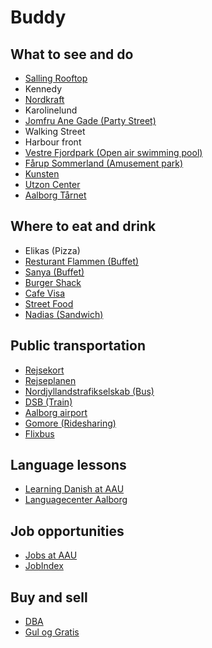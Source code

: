 # Buddy

## What to see and do
* [Salling Rooftop](https://salling.dk/madoplevelser/salling-rooftop-aalborg/)
* Kennedy
* [Nordkraft](https://nordkraft.dk/forside.aspx)
* Karolinelund
* [Jomfru Ane Gade (Party Street)](https://www.visitaalborg.com/ln-int/jomfru-ane-gade-gdk596155)
* Walking Street
* Harbour front
* [Vestre Fjordpark (Open air swimming pool)](https://www.visitaalborg.com/ln-int/vestre-fjordpark-gdk596122)
* [Fårup Sommerland (Amusement park)](https://www.faarupsommerland.dk/en/)
* [Kunsten](https://kunsten.dk/en)
* [Utzon Center](https://utzoncenter.dk/en)
* [Aalborg Tårnet](http://aalborgtaarnet.dk/en/welcome/)

## Where to eat and drink
* Elikas (Pizza)
* [Resturant Flammen (Buffet)](https://www.restaurant-flammen.dk/en/)
* [Sanya (Buffet)](https://restaurantsanya.dk/)
* [Burger Shack](https://burgershack.dk/)
* [Cafe Visa](https://cafevisa.dk/)
* [Street Food](https://www.visitaalborg.com/ln-int/aalborg-street-food-lighthouse-gdk1090004)
* [Nadias (Sandwich)](https://nadias.dk/)

## Public transportation
* [Rejsekort](https://www.rejsekort.dk/?sc_lang=en)
* [Rejseplanen](https://www.rejseplanen.dk/webapp/index.html?language=en_EN)
* [Nordjyllandstrafikselskab (Bus)](https://www.nordjyllandstrafikselskab.dk/English/General-Info)
* [DSB (Train)](https://www.dsb.dk/en/)
* [Aalborg airport](https://www.aal.dk/passenger)
* [Gomore (Ridesharing)](https://gomore.dk/)
* [Flixbus](https://flixbus.com/)

## Language lessons
* [Learning Danish at AAU](https://www.isu.aau.dk/working-at-aalborg-university/Learning+Danish+at+AAU)
* [Languagecenter Aalborg](https://sprogcenter.aalborg.dk/english)

## Job opportunities
* [Jobs at AAU](https://jobbank.aau.dk/)
* [JobIndex](https://www.jobindex.dk/?lang=en)

## Buy and sell
* [DBA](https://www.dba.dk/)
* [Gul og Gratis](https://www.guloggratis.dk/)
